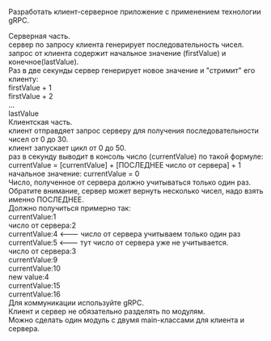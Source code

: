 Разработать клиент-серверное приложение с применением технологии gRPC.

Серверная часть.  
сервер по запросу клиента генерирует последовательность чисел.  
запрос от клиента содержит начальное значение (firstValue) и конечное(lastValue).  
Раз в две секунды сервер генерирует новое значение и "стримит" его клиенту:  
firstValue + 1  
firstValue + 2  
...  
lastValue  
Клиентская часть.  
клиент отправдяет запрос серверу для получения последовательности чисел от 0 до 30.  
клиент запускает цикл от 0 до 50.  
раз в секунду выводит в консоль число (currentValue) по такой формуле:  
currentValue = [currentValue] + [ПОСЛЕДНЕЕ число от сервера] + 1  
начальное значение: currentValue = 0  
Число, полученное от сервера должно учитываться только один раз.  
Обратите внимание, сервер может вернуть несколько чисел, надо взять именно ПОСЛЕДНЕЕ.  
Должно получиться примерно так:  
currentValue:1  
число от сервера:2  
currentValue:4 <--- число от сервера учитываем только один раз  
currentValue:5 <--- тут число от сервера уже не учитывается.  
число от сервера:3  
currentValue:9  
currentValue:10  
new value:4  
currentValue:15  
currentValue:16  
Для коммуникации используйте gRPC.  
Клиент и сервер не обязательно разделять по модулям.  
Можно сделать один модуль с двумя main-классами для клиента и сервера.  